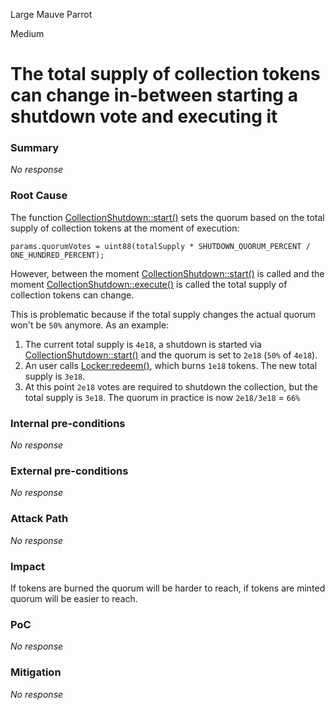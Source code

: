 Large Mauve Parrot

Medium

# The total supply of collection tokens can change in-between starting a shutdown vote and executing it

### Summary

_No response_

### Root Cause

The function [CollectionShutdown::start()](https://github.com/sherlock-audit/2024-08-flayer/blob/main/flayer/src/contracts/utils/CollectionShutdown.sol#L135) sets the quorum based on the total supply of collection tokens at the moment of execution:

```solidity
params.quorumVotes = uint88(totalSupply * SHUTDOWN_QUORUM_PERCENT / ONE_HUNDRED_PERCENT);
```

However, between the moment [CollectionShutdown::start()](https://github.com/sherlock-audit/2024-08-flayer/blob/main/flayer/src/contracts/utils/CollectionShutdown.sol#L135) is called and the moment [CollectionShutdown::execute()](https://github.com/sherlock-audit/2024-08-flayer/blob/main/flayer/src/contracts/utils/CollectionShutdown.sol#L231) is called the total supply of collection tokens can change.

This is problematic because if the total supply changes the actual quorum won't be `50%` anymore. As an example:
1. The current total supply is `4e18`, a shutdown is started via [CollectionShutdown::start()](https://github.com/sherlock-audit/2024-08-flayer/blob/main/flayer/src/contracts/utils/CollectionShutdown.sol#L135) and the quorum is set to `2e18` (`50%` of `4e18`).
2. An user calls [Locker:redeem()](https://github.com/sherlock-audit/2024-08-flayer/blob/main/flayer/src/contracts/Locker.sol#L209), which burns `1e18` tokens. The new total supply is `3e18`.
3. At this point `2e18` votes are required to shutdown the collection, but the total supply is `3e18`. The quorum in practice is now `2e18/3e18` =  `66%`

### Internal pre-conditions

_No response_

### External pre-conditions

_No response_

### Attack Path

_No response_

### Impact

If tokens are burned the quorum will be harder to reach, if tokens are minted quorum will be easier to reach. 

### PoC

_No response_

### Mitigation

_No response_